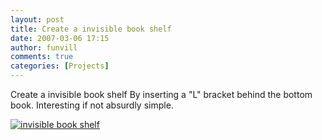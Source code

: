 ```yaml
---
layout: post
title: Create a invisible book shelf 
date: 2007-03-06 17:15
author: funvill
comments: true
categories: [Projects]
---
```

Create a invisible book shelf
By inserting a "L" bracket behind the bottom book.
Interesting if not absurdly simple.

<a href="http://blog.abluestar.com/public/uploads/2007/02/f88t1soq5gexcfh2zhmedium.jpg" title="invisible book shelf"><img src="http://blog.abluestar.com/public/uploads/2007/02/f88t1soq5gexcfh2zhmedium.jpg" alt="invisible book shelf" /></a>
